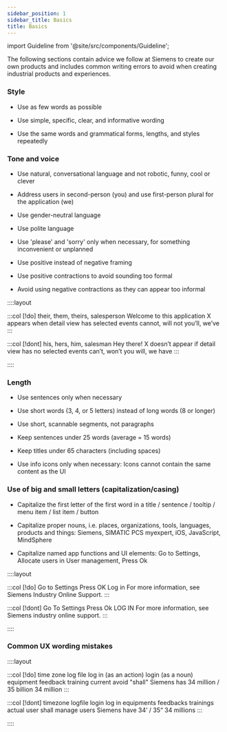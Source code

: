 ```yaml
---
sidebar_position: 1
sidebar_title: Basics
title: Basics
---
```


import Guideline from '@site/src/components/Guideline';


The following sections contain advice we follow at Siemens to create our own products and includes common writing errors to avoid when creating industrial products and experiences.

### Style

- Use as few words as possible

- Use simple, specific, clear, and informative wording

- Use the same words and grammatical forms, lengths, and styles repeatedly

### Tone and voice

- Use natural, conversational language and not robotic, funny, cool or clever

- Address users in second-person (you) and use first-person plural for the application (we)

- Use gender-neutral language

- Use polite language

- Use 'please' and 'sorry' only when necessary, for something inconvenient or unplanned

- Use positive instead of negative framing

- Use positive contractions to avoid sounding too formal

- Avoid using negative contractions as they can appear too informal

::::layout

:::col
[!do]
their, them, theirs, salesperson
Welcome to this application
X appears when detail view has selected events
cannot, will not
you’ll, we’ve
:::

:::col
[!dont]
his, hers, him, salesman
Hey there!
X doesn’t appear if detail view has no selected events
can’t, won’t
you will, we have
:::

::::

### Length

- Use sentences only when necessary

- Use short words (3, 4, or 5 letters) instead of long words (8 or longer)

- Use short, scannable segments, not paragraphs

- Keep sentences under 25 words (average = 15 words)

- Keep titles under 65 characters (including spaces)

- Use info icons only when necessary: Icons cannot contain the same content as the UI

### Use of big and small letters (capitalization/casing)

- Capitalize the first letter of the first word in a title / sentence / tooltip / menu item / list item / button

- Capitalize proper nouns, i.e. places, organizations, tools, languages, products and things: Siemens, SIMATIC PCS myexpert, iOS, JavaScript, MindSphere

- Capitalize named app functions and UI elements: Go to Settings, Allocate users in User management, Press Ok

::::layout

:::col
[!do]
Go to Settings
Press OK
Log in
For more information, see Siemens Industry Online Support.
:::

:::col
[!dont]
Go To Settings
Press Ok
LOG IN
For more information, see Siemens industry online support.
:::

::::

### Common UX wording mistakes

::::layout

:::col
[!do]
time zone
log file
log in (as an action)
login (as a noun)
equipment
feedback
training
current
avoid "shall"
Siemens has
34 million / 35 billion
34 million
:::

:::col
[!dont]
timezone
logfile
login
log in
equipments
feedbacks
trainings
actual
user shall manage users
Siemens have
34’ / 35“
34 millions
:::

::::
